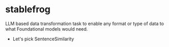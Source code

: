 # stablefrog
LLM based data transformation task to enable any format or type of data to what Foundational models would need.
 - Let's pick SentenceSimilarity

